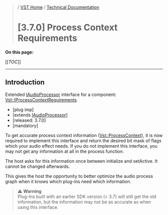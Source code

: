 >/ [VST Home](../../../) / [Technical Documentation](../../Index.md)
>
># \[3.7.0\] Process Context Requirements

**On this page:**

[[_TOC_]]

---

## Introduction

Extended [IAudioProcessor](https://steinbergmedia.github.io/vst3_doc/vstinterfaces/classSteinberg_1_1Vst_1_1IAudioProcessor.html) interface for a component: [Vst::IProcessContextRequirements](https://steinbergmedia.github.io/vst3_doc/vstinterfaces//classSteinberg_1_1Vst_1_1IProcessContextRequirements.html)

- \[plug imp\]
- [extends [IAudioProcessor](https://steinbergmedia.github.io/vst3_doc/vstinterfaces/classSteinberg_1_1Vst_1_1IAudioProcessor.html)]
- \[released: 3.7.0\]
- \[mandatory\]

To get accurate process context information ([Vst::ProcessContext](https://steinbergmedia.github.io/vst3_doc/vstinterfaces/structSteinberg_1_1Vst_1_1ProcessContext.html)), it is now required to implement this interface and return the desired bit mask of flags which your audio effect needs. If you do not implement this interface, you may not get any information at all in the process function.

The host asks for this information once between initialize and setActive. It cannot be changed afterwards.

This gives the host the opportunity to better optimize the audio process graph when it knows which plug-ins need which information.

>⚠️ **Warning**\
>Plug-Ins built with an earlier SDK version (< 3.7) will still get the old information, but the information may not be as accurate as when using this interface.
